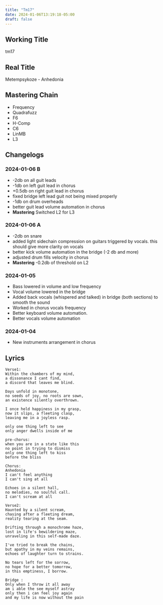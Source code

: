 ```yaml
---
title: "Tm17"
date: 2024-01-06T13:19:18-05:00
draft: false
---
```


## Working Title

tm17

## Real Title
Metempsykoze - Anhedonia

## Mastering Chain

- Frequency
- Quadrafuzz
- F6
- H-Comp
- C6
- LinMB
- L3

## Changelogs

### 2024-01-06 B

- -2db on all guit leads
- -1db on left guit lead in chorus
- +0.5db on right guit lead in chorus
- fixed bridge left lead guit not being mixed properly
- -1db on drum overheads
- better guit lead volume automation in chorus
- **Mastering** Switched L2 for L3

### 2024-01-06 A

- -2db on snare
- added light sidechain compression on guitars triggered by vocals. this should give more clarity on vocals
- better kick volume automation in the bridge (-2 db and more)
- adjusted drum fills velocity in chorus
- **Mastering** -0.2db of threshold on L2

### 2024-01-05

- Bass lowered in volume and low frequency
- Vocal volume lowered in the bridge
- Added back vocals (whispered and talked) in bridge (both sections) to smooth the sound
- Worked in chorus vocals frequency
- Better keyboard volume automation.
- Better vocals volume automation


### 2024-01-04

- New instruments arrangement in chorus


## Lyrics

```
Verse1:
Within the chambers of my mind,
a dissonance I cant find,
a discord that leaves me blind.

Days unfold in monotone,
no seeds of joy, no roots are sown,
an existence silently overthrown.

I once held happiness in my grasp,
now it slips, a fleeting clasp,
leaving me in a joyless rasp.

only one thing left to see
only anger dwells inside of me

pre-chorus:
when you are in a state like this
no point in trying to dismiss
only one thing left to kiss
before the bliss

Chorus:
Anhedonia
I can't feel anything
I can't sing at all

Echoes in a silent hall,
no melodies, no soulful call.
I can't scream at all

Verse2:
Haunted by a silent scream,
chasing after a fleeting dream,
reality tearing at the seam.

Drifting through a monochrome haze,
lost in life's bewildering maze,
unraveling in this self-made daze.

I've tried to break the chains,
but apathy in my veins remains,
echoes of laughter turn to strains.

No tears left for the sorrow,
no hope for a better tomorrow,
in this emptiness, I borrow.

Bridge :
Only when I throw it all away
am i able the see myself astray
only then i can feel joy again
and my life is now without the pain
```